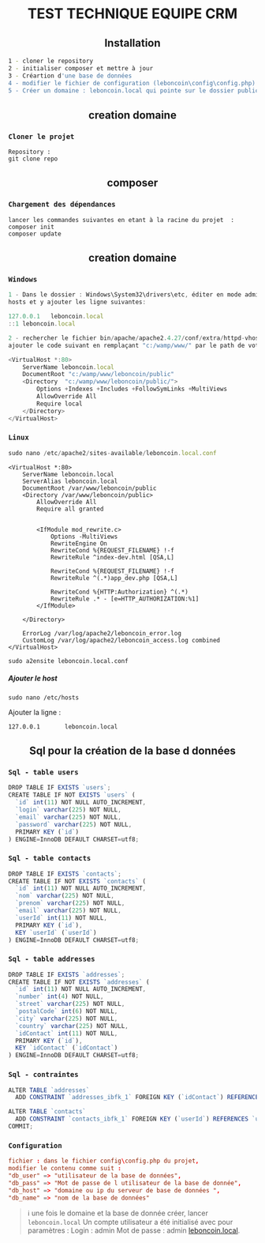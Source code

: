 

<div align="center">
  <h1>TEST TECHNIQUE EQUIPE CRM </h1>
</div>

<h2 align="center">Installation</h2>

```bash
1 - cloner le repository 
2 - initialiser composer et mettre à jour
3 - Créartion d'une base de données
4 - modifier le fichier de configuration (leboncoin\config\config.php)
5 - Créer un domaine : leboncoin.local qui pointe sur le dossier public 
```

<h2 align="center">creation domaine</h2>

### `Cloner le projet`
```git
Repository :  
git clone repo
```

<h2 align="center">composer</h2>

### `Chargement des dépendances `
```composer
lancer les commandes suivantes en etant à la racine du projet  :  
composer init
composer update
```

<h2 align="center">creation domaine</h2>

### `Windows`
```js
1 - Dans le dossier : Windows\System32\drivers\etc, éditer en mode administrateur le fichier
hosts et y ajouter les ligne suivantes: 

127.0.0.1	leboncoin.local
::1	leboncoin.local

2 - rechercher le fichier bin/apache/apache2.4.27/conf/extra/httpd-vhosts.conf de votre serveur apache 
ajouter le code suivant en remplaçant "c:/wamp/www/" par le path de votre projet  : 

<VirtualHost *:80>
	ServerName leboncoin.local
	DocumentRoot "c:/wamp/www/leboncoin/public"
	<Directory  "c:/wamp/www/leboncoin/public/">
		Options +Indexes +Includes +FollowSymLinks +MultiViews
		AllowOverride All
		Require local
	</Directory>
</VirtualHost>


```


### `Linux`
```js
sudo nano /etc/apache2/sites-available/leboncoin.local.conf
```

```
<VirtualHost *:80>
    ServerName leboncoin.local
    ServerAlias leboncoin.local
    DocumentRoot /var/www/leboncoin/public
    <Directory /var/www/leboncoin/public>
        AllowOverride All
        Require all granted
        

        <IfModule mod_rewrite.c>
            Options -MultiViews
            RewriteEngine On
            RewriteCond %{REQUEST_FILENAME} !-f
            RewriteRule ^index-dev.html [QSA,L]

            RewriteCond %{REQUEST_FILENAME} !-f
            RewriteRule ^(.*)app_dev.php [QSA,L]
            
            RewriteCond %{HTTP:Authorization} ^(.*)
            RewriteRule .* - [e=HTTP_AUTHORIZATION:%1]
        </IfModule>

    </Directory>

    ErrorLog /var/log/apache2/leboncoin_error.log
    CustomLog /var/log/apache2/leboncoin_access.log combined
</VirtualHost>
```

```
sudo a2ensite leboncoin.local.conf
```


##### Ajouter le host

```
sudo nano /etc/hosts
```

Ajouter la ligne :

```
127.0.0.1       leboncoin.local
```



<h2 align="center">Sql pour la création de la base d données</h2>

### `Sql - table users`
```js
DROP TABLE IF EXISTS `users`;
CREATE TABLE IF NOT EXISTS `users` (
  `id` int(11) NOT NULL AUTO_INCREMENT,
  `login` varchar(225) NOT NULL,
  `email` varchar(225) NOT NULL,
  `password` varchar(225) NOT NULL,
  PRIMARY KEY (`id`)
) ENGINE=InnoDB DEFAULT CHARSET=utf8;
```

### `Sql - table contacts`
```js
DROP TABLE IF EXISTS `contacts`;
CREATE TABLE IF NOT EXISTS `contacts` (
  `id` int(11) NOT NULL AUTO_INCREMENT,
  `nom` varchar(225) NOT NULL,
  `prenom` varchar(225) NOT NULL,
  `email` varchar(225) NOT NULL,
  `userId` int(11) NOT NULL,
  PRIMARY KEY (`id`),
  KEY `userId` (`userId`)
) ENGINE=InnoDB DEFAULT CHARSET=utf8;
```

### `Sql - table addresses`
```js
DROP TABLE IF EXISTS `addresses`;
CREATE TABLE IF NOT EXISTS `addresses` (
  `id` int(11) NOT NULL AUTO_INCREMENT,
  `number` int(4) NOT NULL,
  `street` varchar(225) NOT NULL,
  `postalCode` int(6) NOT NULL,
  `city` varchar(225) NOT NULL,
  `country` varchar(225) NOT NULL,
  `idContact` int(11) NOT NULL,
  PRIMARY KEY (`id`),
  KEY `idContact` (`idContact`)
) ENGINE=InnoDB DEFAULT CHARSET=utf8;
```

### `Sql - contraintes`
```js
ALTER TABLE `addresses`
  ADD CONSTRAINT `addresses_ibfk_1` FOREIGN KEY (`idContact`) REFERENCES `contacts` (`id`) ON DELETE CASCADE;

ALTER TABLE `contacts`
  ADD CONSTRAINT `contacts_ibfk_1` FOREIGN KEY (`userId`) REFERENCES `users` (`id`) ON DELETE CASCADE;
COMMIT;
```

### `Configuration`
```conf
fichier : dans le fichier config\config.php du projet, 
modifier le contenu comme suit : 
"db_user" => "utilisateur de la base de données",
"db_pass" => "Mot de passe de l utilisateur de la base de donnée",
"db_host" => "domaine ou ip du serveur de base de données ",
"db_name" => "nom de la base de données"
```

> ℹ️ une fois le domaine et la base de donnée créer, lancer   `leboncoin.local` Un compte utilisateur a été initialisé avec pour paramètres :
Login : admin
Mot de passe : admin  [leboncoin.local](http://leboncoin.local).

